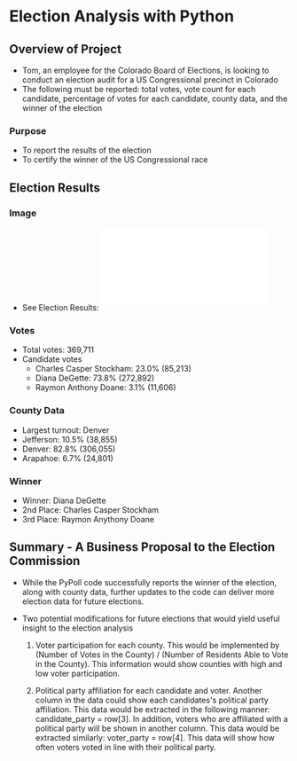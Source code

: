 # Election Analysis with Python

## Overview of Project

* Tom, an employee for the Colorado Board of Elections, is looking to conduct an election audit for a US Congressional precinct in Colorado
* The following must be reported: total votes, vote count for each candidate, percentage of votes for each candidate, county data, and the winner of the election

### Purpose

* To report the results of the election
* To certify the winner of the US Congressional race 

## Election Results

### Image

* See Election Results: ![election_analysis.txt](Analysis/election_analysis.txt)

### Votes

* Total votes: 369,711
* Candidate votes
    * Charles Casper Stockham: 23.0% (85,213)
    * Diana DeGette: 73.8% (272,892)
    * Raymon Anthony Doane: 3.1% (11,606)

### County Data

* Largest turnout: Denver 
* Jefferson: 10.5% (38,855)
* Denver: 82.8% (306,055)
* Arapahoe: 6.7% (24,801)

### Winner 

* Winner: Diana DeGette
* 2nd Place: Charles Casper Stockham
* 3rd Place: Raymon Anythony Doane

## Summary - A Business Proposal to the Election Commission 

* While the PyPoll code successfully reports the winner of the election, along with county data, further updates to the code can deliver more election data for future elections. 

* Two potential modifications for future elections that would yield useful insight to the election analysis

    1. Voter participation for each county. This would be implemented by (Number of Votes in the County) / (Number of Residents Able to Vote in the County). This information would show counties with high and low voter participation.

    2. Political party affiliation for each candidate and voter. Another column in the data could show each candidates's political party affiliation. This data would be extracted in the following manner: candidate_party = row[3]. In addition, voters who are affiliated with a political party will be shown in another column. This data would be extracted similarly: voter_party = row[4]. This data will show how often voters voted in line with their political party. 
